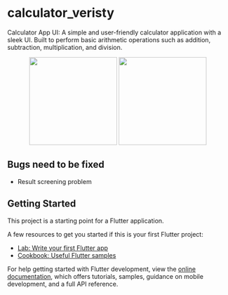 # calculator_veristy

Calculator App UI:
A simple and user-friendly calculator application with a sleek UI. Built to perform basic arithmetic operations such as addition, subtraction, multiplication, and division.

<p align="center">
  <img src="https://github.com/user-attachments/assets/1c7a4fcd-28d5-4d97-bef5-33a596528c62" width="200"/>
  <img src="https://github.com/user-attachments/assets/678c4466-2128-4437-ac2c-e8b6dd7617a5" width="200"/>
</p>

## Bugs need to be fixed
* Result screening problem

## Getting Started

This project is a starting point for a Flutter application.

A few resources to get you started if this is your first Flutter project:

- [Lab: Write your first Flutter app](https://docs.flutter.dev/get-started/codelab)
- [Cookbook: Useful Flutter samples](https://docs.flutter.dev/cookbook)

For help getting started with Flutter development, view the
[online documentation](https://docs.flutter.dev/), which offers tutorials,
samples, guidance on mobile development, and a full API reference.
